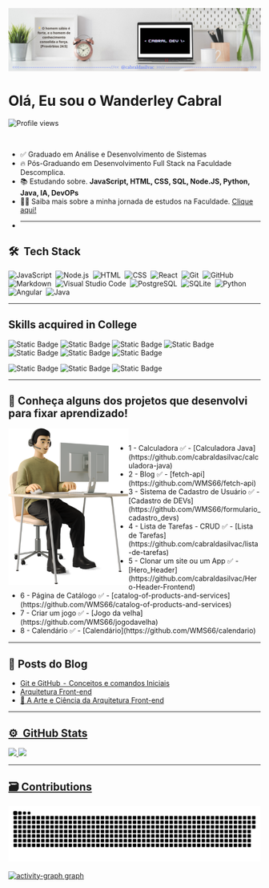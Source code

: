 ![GitHub_image](GitHub_image.png)
<!--
<img
    align="right"
    height="500em" 
    src="https://raw.githubusercontent.com/gist/cabraldasilvac/a075744cf63286024ed6aa359c77fbc4/raw/fc63027629d65aeb72b4351c60e18e4fbb550e74/gitHub-card.svg"
/>
-->
<h1 align="left"> 
    Olá, Eu sou o Wanderley Cabral
</h1>
<p align="left"><img src="https://komarev.com/ghpvc/?username=cabraldasilvac&color=yellow" alt="Profile views" /></p><br>

- ✅ Graduado em Análise e Desenvolvimento de Sistemas
- 🔥 Pós-Graduando em Desenvolvimento Full Stack na Faculdade Descomplica.<br/>
- 📚 Estudando sobre. **JavaScript, HTML, CSS, SQL, Node.JS, Python, Java, IA, DevOPs**
- 👨‍💻 Saiba mais sobre a minha jornada de estudos na Faculdade. [Clique aqui!](https://website-red-eight.vercel.app/)
-
  <hr />

<div style="display: inline_block">
    <div class="techstack">
        <h2>🛠 &nbsp;Tech Stack</h2>

![JavaScript](https://img.shields.io/badge/-JavaScript-05122A?style=flat&logo=javascript)&nbsp;
![Node.js](https://img.shields.io/badge/-Node.js-05122A?style=flat&logo=node.js)&nbsp;
![HTML](https://img.shields.io/badge/-HTML-05122A?style=flat&logo=HTML5)&nbsp;
![CSS](https://img.shields.io/badge/-CSS-05122A?style=flat&logo=CSS3&logoColor=1572B6)&nbsp;
![React](https://img.shields.io/badge/-React-05122A?style=flat&logo=react)&nbsp;
![Git](https://img.shields.io/badge/-Git-05122A?style=flat&logo=git)&nbsp;
![GitHub](https://img.shields.io/badge/-GitHub-05122A?style=flat&logo=github)&nbsp;
![Markdown](https://img.shields.io/badge/-Markdown-05122A?style=flat&logo=markdown)&nbsp;
![Visual Studio Code](https://img.shields.io/badge/-Visual%20Studio%20Code-05122A?style=flat&logo=visual-studio-code&logoColor=007ACC)&nbsp;
![PostgreSQL](https://img.shields.io/badge/-PostgreSQL-05122A?style=flat&logo=postgresql)&nbsp;
![SQLite](https://img.shields.io/badge/-SQLite-05122A?style=flat&logo=sqlite)&nbsp;
![Python](https://img.shields.io/badge/-Python-05122A?style=flat&logo=python)&nbsp;
![Angular](https://img.shields.io/badge/-Angular-05122A?style=flat&logo=angular)&nbsp;
![Java](https://img.shields.io/badge/-Java-05122A?style=flat&logo=java)&nbsp;

</div>
</div>
<hr />
<div style="display: inline_block>

<div class="skills">

<h2>Skills acquired in College</h2>

![Static Badge](https://img.shields.io/badge/Frontend-8b2ae2)
![Static Badge](https://img.shields.io/badge/Backend-8be2a8)
![Static Badge](https://img.shields.io/badge/UX_Experiencia_do_Usuário-373d5a)
![Static Badge](https://img.shields.io/badge/Estrutura_de_Dados-e2d38b)
![Static Badge](https://img.shields.io/badge/Modelagem_de_Banco_de_Dados-8b2ae2)
![Static Badge](https://img.shields.io/badge/Cloud_Computing-8be2a8)
![Static Badge](https://img.shields.io/badge/Devops-373d5a)&nbsp;

![Static Badge](https://img.shields.io/badge/Lógica_de_Programação-e2d38b)
![Static Badge](https://img.shields.io/badge/Design_de_Software-e28bc6)
![Static Badge](https://img.shields.io/badge/Desenvolvimento_Mobile-298dee)

</div>
</div>

<hr />
<div class="projects" >
    <h2 align="left" >🔎 Conheça alguns dos projetos que desenvolvi para fixar aprendizado!</h2>

   <img align="left" src="project_image.png" alt="drawing" style="width:240px;"/>
   <br>
    <div>
        <ul>
            <li> 1 - Calculadora ✅ - [Calculadora Java](https://github.com/cabraldasilvac/calculadora-java)</li>
            <li>2 - Blog ✅ - [fetch-api](https://github.com/WMS66/fetch-api)</li>
            <li>3 - Sistema de Cadastro de Usuário ✅ - [Cadastro de DEVs](https://github.com/WMS66/formulario_cadastro_devs)</li>
            <li>4 - Lista de Tarefas - CRUD ✅ - [Lista de Tarefas](https://github.com/cabraldasilvac/lista-de-tarefas)</li>
            <li>5 - Clonar um site ou um App ✅ - [Hero_Header](https://github.com/cabraldasilvac/Hero-Header-Frontend)</li>
            <li>6 - Página de Catálogo ✅ - [catalog-of-products-and-services](https://github.com/WMS66/catalog-of-products-and-services)</li>
            <li>7 - Criar um jogo ✅ - [Jogo da velha](https://github.com/WMS66/jogodavelha)</li>
            <li>8 - Calendário ✅ - [Calendário](https://github.com/WMS66/calendario)</li>
        </ul>
    </div>
</div>
<hr />

<div class="BlogPost">
    <h2> 📒 Posts do Blog </h2>
 
 <!-- BLOG-POST-LIST:START -->
- [Git e GitHub  -  Conceitos e comandos Iniciais](https://dev.to/wanderleycabral-dev/git-e-github-conceitos-e-comandos-iniciais-hnk)
- [Arquitetura Front-end](https://dev.to/wanderleycabral-dev/arquitetura-front-end-3b0g)
- [🎨 A Arte e Ciência da Arquitetura Front-end](https://dev.to/wanderleycabral-dev/a-arte-e-ciencia-da-arquitetura-front-end-419p)
<!-- BLOG-POST-LIST:END -->
</div>

<hr />

<div class="analytics">
<a href="https://github.com/cabraldasilvac">
    <h2>⚙️ &nbsp;GitHub Stats</h2>
        <img width="530em" src="https://github-readme-stats-sigma-five.vercel.app/api?username=cabraldasilvac&show_icons=true&theme=tokyonight&include_all_commits=true&count_private=true" /> 
        <img width="530em" src="https://github-readme-stats-sigma-five.vercel.app/api/top-langs/?username=cabraldasilvac&layout=compact&langs_count=5&theme=tokyonight" />
    </div>
</div>
    
<hr />
    
###

<div align="left">
    <h2> 🗃️ Contributions </h2>
        <img src="https://raw.githubusercontent.com/cabraldasilvac/cabraldasilvac/output/snake.svg" alt="Snake animation" />
</div>
</br>
<div align="left">
  <img src="https://github-readme-activity-graph.vercel.app/graph?username=cabraldasilvac&radius=16&theme=react&area=true&order=5" height="300" alt="activity-graph graph"  />
</div>

###
